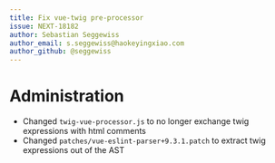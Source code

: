 ```yaml
---
title: Fix vue-twig pre-processor
issue: NEXT-18182
author: Sebastian Seggewiss
author_email: s.seggewiss@haokeyingxiao.com
author_github: @seggewiss
---
```

# Administration
* Changed `twig-vue-processor.js` to no longer exchange twig expressions with html comments
* Changed `patches/vue-eslint-parser+9.3.1.patch` to extract twig expressions out of the AST
